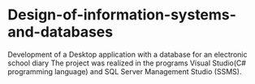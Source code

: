 # Design-of-information-systems-and-databases
Development of a Desktop application with a database for an electronic school diary
The project was realized in the programs Visual Studio(C# programming language) and SQL Server Management Studio (SSMS).
